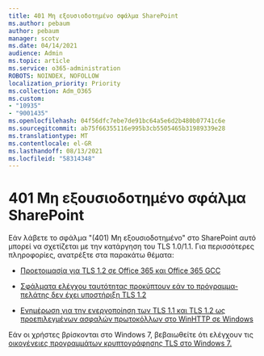 ```yaml
---
title: 401 Μη εξουσιοδοτημένο σφάλμα SharePoint
ms.author: pebaum
author: pebaum
manager: scotv
ms.date: 04/14/2021
audience: Admin
ms.topic: article
ms.service: o365-administration
ROBOTS: NOINDEX, NOFOLLOW
localization_priority: Priority
ms.collection: Adm_O365
ms.custom:
- "10935"
- "9001435"
ms.openlocfilehash: 04f56dfc7ebe7de91bc64a5e6d2b480b07741c6e
ms.sourcegitcommit: ab75f66355116e995b3cb5505465b31989339e28
ms.translationtype: MT
ms.contentlocale: el-GR
ms.lasthandoff: 08/13/2021
ms.locfileid: "58314348"
---
```

# <a name="401-unauthorized-error-in-sharepoint"></a>401 Μη εξουσιοδοτημένο σφάλμα SharePoint

Εάν λάβετε το σφάλμα "(401) Μη εξουσιοδοτημένο" στο SharePoint αυτό μπορεί να σχετίζεται με την κατάργηση του TLS 1.0/1.1. Για περισσότερες πληροφορίες, ανατρέξτε στα παρακάτω θέματα:

- [Προετοιμασία για TLS 1.2 σε Office 365 και Office 365 GCC](https://docs.microsoft.com/microsoft-365/compliance/prepare-tls-1.2-in-office-365)

- [Σφάλματα ελέγχου ταυτότητας προκύπτουν εάν το πρόγραμμα-πελάτης δεν έχει υποστήριξη TLS 1.2](https://docs.microsoft.com/sharepoint/troubleshoot/administration/authentication-errors-tls12-support)

- [Ενημέρωση για την ενεργοποίηση των TLS 1.1 και TLS 1.2 ως προεπιλεγμένων ασφαλών πρωτοκόλλων στο WinHTTP σε Windows](https://support.microsoft.com/topic/update-to-enable-tls-1-1-and-tls-1-2-as-default-secure-protocols-in-winhttp-in-windows-c4bd73d2-31d7-761e-0178-11268bb10392)

Εάν οι χρήστες βρίσκονται στο Windows 7, βεβαιωθείτε ότι ελέγχουν τις [οικογένειες προγραμμάτων κρυπτογράφησης TLS στο Windows 7.](https://docs.microsoft.com/windows/win32/secauthn/tls-cipher-suites-in-windows-7)